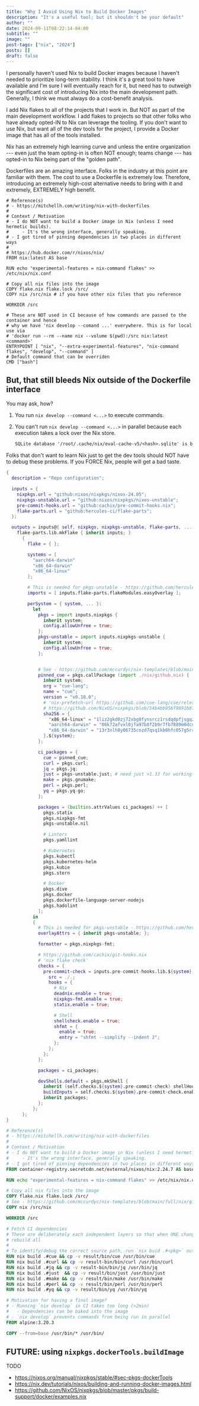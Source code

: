 ```yaml
---
title: "Why I Avoid Using Nix to Build Docker Images"
description: "It's a useful tool; but it shouldn't be your default"
author: ""
date: 2024-09-11T08:22:14-04:00
subtitle: ""
image: ""
post-tags: ["nix", "2024"]
posts: []
draft: false
---
```


I personally haven't used Nix to build Docker images because I haven't needed to
prioritize long-term stability. I think it's a great tool to have available and I'm sure
I will eventually reach for it, but need has to outweigh the significant cost
of introducing Nix into the main development path. Generally, I think we must always
do a cost-benefit analysis.

I add Nix flakes to all of the projects that I work in. But NOT as part of the
main development workflow. I add flakes to projects so that other folks who have
already opted-IN to Nix can leverage the tooling. If you don't want to use Nix,
but want all of the dev tools for the project, I provide a Docker image that has
all of the tools installed.

Nix has an extremely high learning curve and unless the entire organization ---
even just the team opting-in is often NOT enough; teams change --- has opted-in to Nix
being part of the "golden path".

Dockerfiles are an amazing interface. Folks in the industry at this point are
familiar with them. The cost to use a Dockerfile is extremely low. Therefore,
introducing an extremely high-cost alternative needs to bring with it and extremely,
EXTREMELY high benefit.

```docker
# Reference(s)
# - https://mitchellh.com/writing/nix-with-dockerfiles
#
# Context / Motivation
# - I do NOT want to build a Docker image in Nix (unless I need hermetic builds).
#     - It's the wrong interface, generally speaking.
# - I got tired of pinning dependencies in two places in different ways
#
# https://hub.docker.com/r/nixos/nix/
FROM nix:latest AS base

RUN echo "experimental-features = nix-command flakes" >> /etc/nix/nix.conf

# Copy all nix files into the image
COPY flake.nix flake.lock /src/
COPY nix /src/nix # if you have other nix files that you reference

WORKDIR /src

# These are NOT used in CI because of how commands are passed to the container and hence
# why we have 'nix develop --comand ...' everywhere. This is for local use via
# 'docker run --rm --name nix --volume $(pwd):/src nix:latest <command>'
ENTRYPOINT [ "nix", "--extra-experimental-features", "nix-command flakes", "develop", "--command" ]
# Default command that can be overriden
CMD ["bash"]
```

## But, that still bleeds Nix outside of the Dockerfile interface

You may ask, how?

1. You run `nix develop --command <...>` to execute commands.
1. You can't run `nix develop --command <...>` in parallel because each execution takes a lock over the Nix store.

    ```txt
    SQLite database '/root/.cache/nix/eval-cache-v5/<hash>.sqlite' is busy
    ```

Folks that don't want to learn Nix just to get the dev tools should NOT have to
debug these problems. If you FORCE Nix, people will get a bad taste.

```nix
{
  description = "Repo configuration";

  inputs = {
    nixpkgs.url = "github:nixos/nixpkgs/nixos-24.05";
    nixpkgs-unstable.url = "github:nixos/nixpkgs/nixos-unstable";
    pre-commit-hooks.url = "github:cachix/pre-commit-hooks.nix";
    flake-parts.url = "github:hercules-ci/flake-parts";
  };

  outputs = inputs@{ self, nixpkgs, nixpkgs-unstable, flake-parts, ... }:
    flake-parts.lib.mkFlake { inherit inputs; }
      {
        flake = { };

        systems = [
          "aarch64-darwin"
          "x86_64-darwin"
          "x86_64-linux"
        ];

        # This is needed for pkgs-unstable - https://github.com/hercules-ci/flake-parts/discussions/105
        imports = [ inputs.flake-parts.flakeModules.easyOverlay ];

        perSystem = { system, ... }:
          let
            pkgs = import inputs.nixpkgs {
              inherit system;
              config.allowUnfree = true;
            };
            pkgs-unstable = import inputs.nixpkgs-unstable {
              inherit system;
              config.allowUnfree = true;
            };


            # See - https://github.com/mccurdyc/nix-templates/blob/main/full/nix/github.nix
            pinned_cue = pkgs.callPackage (import ./nix/github.nix) {
              inherit system;
              org = "cue-lang";
              name = "cue";
              version = "v0.10.0";
              # 'nix-prefetch-url https://github.com/cue-lang/cue/releases/download/v0.10.0/cue_v0.10.0_darwin_arm64.tar.gz'
              # https://github.com/NixOS/nixpkgs/blob/54b4bb956f9891b872904abdb632cea85a033ff2/doc/build-helpers/fetchers.chapter.md#update-source-hash-with-the-fake-hash-method
              sha256 = {
                "x86_64-linux" = "1liz2gkd0zj72xbg0fynsrcz1rsdqdpfjsgqzwbzv54wyrv9qi4g";
                "aarch64-darwin" = "06k72afvxl0jfa97b8f2b9r7fb7889m0dcqgx2hl6bv8ifp5sbpp";
                "x86_64-darwin" = "13r3nlh8y06735cnzd7qsq1kb8hfc057g5r4yvwfi2jjhyysrmnd";
              }.${system};
            };

            ci_packages = {
              cue = pinned_cue;
              curl = pkgs.curl;
              jq = pkgs.jq;
              just = pkgs-unstable.just; # need just >1.33 for working-directory setting
              make = pkgs.gnumake;
              perl = pkgs.perl;
              yq = pkgs.yq-go;
            };

            packages = (builtins.attrValues ci_packages) ++ [
              pkgs.statix
              pkgs.nixpkgs-fmt
              pkgs-unstable.nil

              # Linters
              pkgs.yamllint

              # Kubernetes
              pkgs.kubectl
              pkgs.kubernetes-helm
              pkgs.kubie
              pkgs.stern

              # Docker
              pkgs.dive
              pkgs.docker
              pkgs.dockerfile-language-server-nodejs
              pkgs.hadolint
            ];
          in
          {
            # This is needed for pkgs-unstable - https://github.com/hercules-ci/flake-parts/discussions/105
            overlayAttrs = { inherit pkgs-unstable; };

            formatter = pkgs.nixpkgs-fmt;

            # https://github.com/cachix/git-hooks.nix
            # 'nix flake check'
            checks = {
              pre-commit-check = inputs.pre-commit-hooks.lib.${system}.run {
                src = ./.;
                hooks = {
                  # Nix
                  deadnix.enable = true;
                  nixpkgs-fmt.enable = true;
                  statix.enable = true;

                  # Shell
                  shellcheck.enable = true;
                  shfmt = {
                    enable = true;
                    entry = "shfmt --simplify --indent 2";
                  };
                };
              };
            };

            packages = ci_packages;

            devShells.default = pkgs.mkShell {
              inherit (self.checks.${system}.pre-commit-check) shellHook;
              buildInputs = self.checks.${system}.pre-commit-check.enabledPackages;
              inherit packages;
            };
          };
      };
}
```

```dockerfile
# Reference(s)
# - https://mitchellh.com/writing/nix-with-dockerfiles
#
# Context / Motivation
# - I do NOT want to build a Docker image in Nix (unless I need hermetic builds).
#     - It's the wrong interface, generally speaking.
# - I got tired of pinning dependencies in two places in different ways
FROM container-registry.secretcdn.net/external/nixos/nix:2.24.7 AS base

RUN echo "experimental-features = nix-command flakes" >> /etc/nix/nix.conf

# Copy all nix files into the image
COPY flake.nix flake.lock /src/
# See - https://github.com/mccurdyc/nix-templates/blob/main/full/nix/github.nix
COPY nix /src/nix

WORKDIR /src

# Fetch CI dependencies
# These are deliberately each independent layers so that when ONE changes, we dont
# rebuild all
#
# To identify/debug the correct source path, run `nix buid .#<pkg>` outside of the dockerfile
RUN nix build .#cue && cp -v result/bin/cue /usr/bin/cue
RUN nix build .#curl && cp -v result-bin/bin/curl /usr/bin/curl
RUN nix build .#jq && cp -v result-bin/bin/jq /usr/bin/jq
RUN nix build .#just  && cp -v result/bin/just /usr/bin/just
RUN nix build .#make && cp -v result/bin/make /usr/bin/make
RUN nix build .#perl && cp -v result/bin/perl /usr/bin/perl
RUN nix build .#yq && cp -v result/bin/yq /usr/bin/yq

# Motivation for having a final image?
# - Running `nix develop` in CI takes too long (>2min)
#   - Dependencies can be baked into the image
# - `nix develop` prevents commands from being run in parallel
FROM alpine:3.20.3

COPY --from=base /usr/bin/* /usr/bin/
```

## FUTURE: using `nixpkgs.dockerTools.buildImage`

TODO

- https://nixos.org/manual/nixpkgs/stable/#sec-pkgs-dockerTools
- https://nix.dev/tutorials/nixos/building-and-running-docker-images.html
- https://github.com/NixOS/nixpkgs/blob/master/pkgs/build-support/docker/examples.nix
